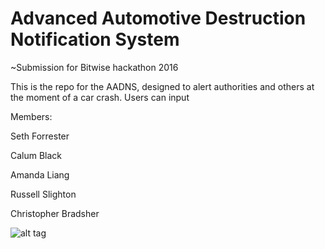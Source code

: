 # Advanced Automotive Destruction Notification System

~Submission for Bitwise hackathon 2016

This is the repo for the AADNS, designed to alert authorities and others at the moment of a car crash. Users can input 

Members:

Seth Forrester

Calum Black

Amanda Liang

Russell Slighton

Christopher Bradsher

![alt tag](https://raw.githubusercontent.com/sethf99/Crash-Alert-System/master/Images/Logo.png)
